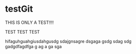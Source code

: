 # testGit
THIS IS ONLY A TEST!!!!

TEST 
TEST
TEST

hifaguhguahgiusdahgusdg
sdajgnsagre
dsgaga
gsdg
sdag
sdg
gadgdfagdfga
g
ag
a
ga
sga


